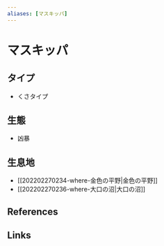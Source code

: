 ```yaml
---
aliases: [マスキッパ]
---
```

# マスキッパ

## タイプ

- くさタイプ

## 生態

- 凶暴

## 生息地

- [[202202270234-where-金色の平野|金色の平野]]
- [[202202270236-where-大口の沼|大口の沼]]

## References



## Links


